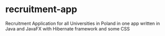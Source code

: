 # recruitment-app

Recruitment Application for all Universities in Poland in one app written in Java and JavaFX with Hibernate framework and some CSS
